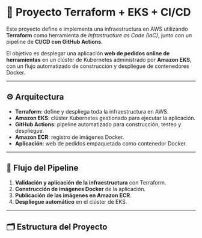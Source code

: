 # 🚀 Proyecto Terraform + EKS + CI/CD

Este proyecto define e implementa una infraestructura en AWS utilizando **Terraform** como herramienta de *Infrastructure as Code (IaC)*, junto con un pipeline de **CI/CD con GitHub Actions**.

El objetivo es desplegar una aplicación **web de pedidos online de herramientas** en un clúster de Kubernetes administrado por **Amazon EKS**, con un flujo automatizado de construcción y despliegue de contenedores Docker.

---

## ⚙️ Arquitectura

- **Terraform**: define y despliega toda la infraestructura en AWS.
- **Amazon EKS**: clúster Kubernetes gestionado para ejecutar la aplicación.
- **GitHub Actions**: pipeline automatizado para construcción, testeo y despliegue.
- **Amazon ECR**: registro de imágenes Docker.
- **Aplicación**: web de pedidos empaquetada como contenedor Docker.

---

## 🔄 Flujo del Pipeline

1. **Validación y aplicación de la infraestructura** con Terraform.
2. **Construcción de imágenes Docker** de la aplicación.
3. **Publicación de las imágenes en Amazon ECR**.
4. **Despliegue automático** en el clúster de EKS.

---

## 🗂️ Estructura del Proyecto

